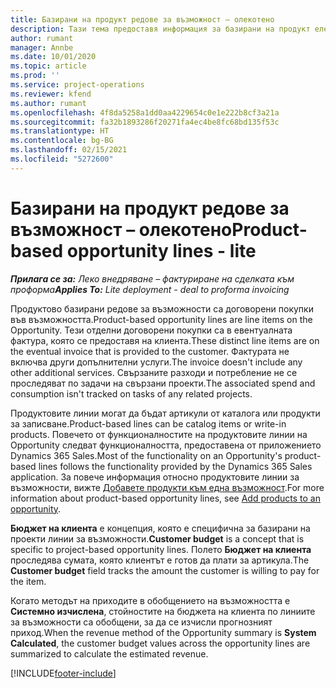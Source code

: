 ```yaml
---
title: Базирани на продукт редове за възможност – олекотено
description: Тази тема предоставя информация за базирани на продукт елементи от ред на възможност в Project Operations.
author: rumant
manager: Annbe
ms.date: 10/01/2020
ms.topic: article
ms.prod: ''
ms.service: project-operations
ms.reviewer: kfend
ms.author: rumant
ms.openlocfilehash: 4f8da5258a1dd0aa4229654c0e1e222b8cf3a21a
ms.sourcegitcommit: fa32b1893286f20271fa4ec4be8fc68bd135f53c
ms.translationtype: HT
ms.contentlocale: bg-BG
ms.lasthandoff: 02/15/2021
ms.locfileid: "5272600"
---
```

# <a name="product-based-opportunity-lines---lite"></a><span data-ttu-id="19d27-103">Базирани на продукт редове за възможност – олекотено</span><span class="sxs-lookup"><span data-stu-id="19d27-103">Product-based opportunity lines - lite</span></span>

<span data-ttu-id="19d27-104">_**Прилага се за:** Леко внедряване – фактуриране на сделката към проформа_</span><span class="sxs-lookup"><span data-stu-id="19d27-104">_**Applies To:** Lite deployment - deal to proforma invoicing_</span></span>

<span data-ttu-id="19d27-105">Продуктово базирани редове за възможности са договорени покупки във възможността.</span><span class="sxs-lookup"><span data-stu-id="19d27-105">Product-based opportunity lines are line items on the Opportunity.</span></span> <span data-ttu-id="19d27-106">Тези отделни договорени покупки са в евентуалната фактура, която се предоставя на клиента.</span><span class="sxs-lookup"><span data-stu-id="19d27-106">These distinct line items are on the eventual invoice that is provided to the customer.</span></span> <span data-ttu-id="19d27-107">Фактурата не включва други допълнителни услуги.</span><span class="sxs-lookup"><span data-stu-id="19d27-107">The invoice doesn't include any other additional services.</span></span> <span data-ttu-id="19d27-108">Свързаните разходи и потребление не се проследяват по задачи на свързани проекти.</span><span class="sxs-lookup"><span data-stu-id="19d27-108">The associated spend and consumption isn't tracked on tasks of any related projects.</span></span>

<span data-ttu-id="19d27-109">Продуктовите линии могат да бъдат артикули от каталога или продукти за записване.</span><span class="sxs-lookup"><span data-stu-id="19d27-109">Product-based lines can be catalog items or write-in products.</span></span> <span data-ttu-id="19d27-110">Повечето от функционалностите на продуктовите линии на Opportunity следват функционалността, предоставена от приложението Dynamics 365 Sales.</span><span class="sxs-lookup"><span data-stu-id="19d27-110">Most of the functionality on an Opportunity's product-based lines follows the functionality provided by the Dynamics 365 Sales application.</span></span> <span data-ttu-id="19d27-111">За повече информация относно продуктовите линии за възможности, вижте [Добавете продукти към една възможност](https://docs.microsoft.com/dynamics365/sales-enterprise/add-products-opportunity).</span><span class="sxs-lookup"><span data-stu-id="19d27-111">For more information about product-based opportunity lines, see [Add products to an opportunity](https://docs.microsoft.com/dynamics365/sales-enterprise/add-products-opportunity).</span></span>

<span data-ttu-id="19d27-112">**Бюджет на клиента** е концепция, която е специфична за базирани на проекти линии за възможности.</span><span class="sxs-lookup"><span data-stu-id="19d27-112">**Customer budget** is a concept that is specific to project-based opportunity lines.</span></span> <span data-ttu-id="19d27-113">Полето **Бюджет на клиента** проследява сумата, която клиентът е готов да плати за артикула.</span><span class="sxs-lookup"><span data-stu-id="19d27-113">The **Customer budget** field tracks the amount the customer is willing to pay for the item.</span></span>

<span data-ttu-id="19d27-114">Когато методът на приходите в обобщението на възможността е **Системно изчислена**, стойностите на бюджета на клиента по линиите за възможности са обобщени, за да се изчисли прогнозният приход.</span><span class="sxs-lookup"><span data-stu-id="19d27-114">When the revenue method of the Opportunity summary is **System Calculated**, the customer budget values across the opportunity lines are summarized to calculate the estimated revenue.</span></span> 



[!INCLUDE[footer-include](../../includes/footer-banner.md)]